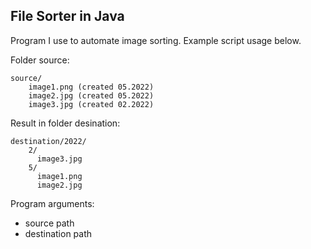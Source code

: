 ## File Sorter in Java

Program I use to automate image sorting.
Example script usage below.

Folder source:
```
source/
    image1.png (created 05.2022)
    image2.jpg (created 05.2022)
    image3.jpg (created 02.2022)
```

Result in folder desination:
```
destination/2022/
    2/
      image3.jpg 
    5/
      image1.png 
      image2.jpg 
```

Program arguments:
- source path
- destination path
